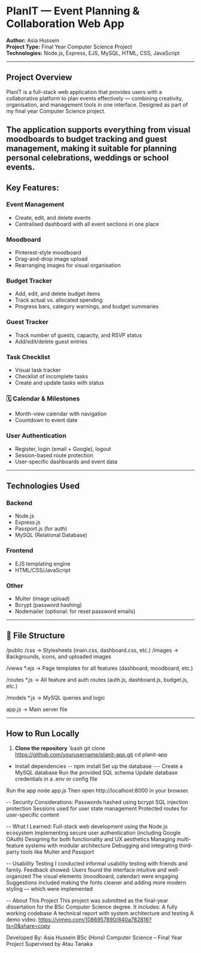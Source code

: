 # PlanIT — Event Planning & Collaboration Web App

**Author:** Asia Hussein  
**Project Type:** Final Year Computer Science Project  
**Technologies:** Node.js, Express, EJS, MySQL, HTML, CSS, JavaScript

---

## Project Overview

PlanIT is a full-stack web application that provides users with a collaborative platform to plan events effectively — combining creativity, organisation, and management tools in one interface. Designed as part of my final year Computer Science project. 

The application supports everything from visual moodboards to budget tracking and guest management, making it suitable for planning personal celebrations, weddings or school events. 
---

## Key Features: 

### Event Management
- Create, edit, and delete events
- Centralised dashboard with all event sections in one place

### Moodboard
- Pinterest-style moodboard
- Drag-and-drop image upload
- Rearranging images for visual organisation

### Budget Tracker
- Add, edit, and delete budget items
- Track actual vs. allocated spending
- Progress bars, category warnings, and budget summaries

### Guest Tracker
- Track number of guests, capacity, and RSVP status
- Add/edit/delete guest entries

###  Task Checklist
- Visual task tracker
- Checklist of incomplete tasks
- Create and update tasks with status

### 🗓️ Calendar & Milestones
- Month-view calendar with navigation
- Countdown to event date

### User Authentication
- Register, login (email + Google), logout
- Session-based route protection
- User-specific dashboards and event data

---

## Technologies Used

### Backend
- Node.js
- Express.js
- Passport.js (for auth)
- MySQL (Relational Database)

### Frontend
- EJS templating engine
- HTML/CSS/JavaScript

### Other
- Multer (image upload)
- Bcrypt (password hashing)
- Nodemailer (optional: for reset password emails)

---

## 🧩 File Structure

/public
/css → Stylesheets (main.css, dashboard.css, etc.)
/images → Backgrounds, icons, and uploaded images

/views
*.ejs → Page templates for all features (dashboard, moodboard, etc.)

/routes
*.js → All feature and auth routes (auth.js, dashboard.js, budget.js, etc.)

/models
*.js → MySQL queries and logic

app.js → Main server file


---

## How to Run Locally

1. **Clone the repository**
   `bash
   git clone https://github.com/yourusername/planit-app.git
   cd planit-app
   
- Install dependencies
-- npm install
Set up the database
--- Create a MySQL database
Run the provided SQL schema 
Update database credentials in a .env or config file


Run the app
node app.js
Then open http://localhost:8000 in your browser.

-- Security Considerations:
Passwords hashed using bcrypt
SQL injection protection
Sessions used for user state management
Protected routes for user-specific content

-- What I Learned:
Full-stack web development using the Node.js ecosystem
Implementing secure user authentication (including Google OAuth)
Designing for both functionality and UX aesthetics
Managing multi-feature systems with modular architecture
Debugging and integrating third-party tools like Multer and Passport

-- Usability Testing
I conducted informal usability testing with friends and family. Feedback showed:
Users found the interface intuitive and well-organized
The visual elements (moodboard, calendar) were engaging
Suggestions included making the fonts cleaner and adding more modern styling — which were implemented


-- About This Project
This project was submitted as the final-year dissertation for the BSc Computer Science degree. It includes:
A fully working codebase
A technical report with system architecture and testing
A demo video: https://vimeo.com/1086957890/840a782816?ts=0&share=copy  

Developed By:
Asia Hussein
BSc (Hons) Computer Science – Final Year Project
Supervised by Atau Tanaka

